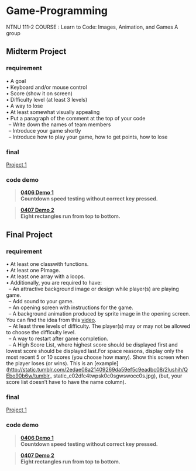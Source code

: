 # Game-Programming
NTNU 111-2 COURSE : Learn to Code: Images, Animation, and Games A group 


## Midterm Project
### requirement

• A goal<br />
• Keyboard and/or mouse control<br />
• Score (show it on screen)<br />
• Difficulty level (at least 3 levels)<br />
• A way to lose<br />
• At least somewhat visually appealing<br />
• Put a paragraph of the comment at the top of your code<br />
&ensp;– Write down the names of team members<br />
&ensp;– Introduce your game shortly<br />
&ensp;– Introduce how to play your game, how to get points, how to lose<br />

### final 
[Project 1](https://github.com/HSULW/Game-Programming/tree/main/project%201/Demo/sketch_230429a)<br />

### code demo
>**[0406 Demo 1](https://github.com/HSULW/Game-Programming/commit/fa6485e7d74447c34ae19deea2c06569146cdf6d)<br />
Countdown speed testing without correct key pressed.**<br />

>**[0407 Demo 2](https://github.com/HSULW/Game-Programming/blob/main/project%201/Demo/sketch_0407_rectRunDemo_1/sketch_0407_rectRunDemo_1.pde)<br />
Eight rectangles run from top to bottom.**<br />

## Final Project 
### requirement

• At least one classwith functions.<br />
• At least one PImage.<br />
• At least one array with a loops. <br />
• Additionally, you are required to have:<br />
&ensp;– An attractive background image or design while player(s) are playing game.<br />
&ensp;– Add sound to your game.<br />
&ensp;– An opening screen with instructions for the game.<br />
&ensp;– A background animation produced by sprite image in the opening screen. You can find the idea from this [video](https://www.youtube.com/watch?v=xp8a67sGWSo).<br />
&ensp;– At least three levels of difficulty. The player(s) may or may not be allowed to choose the difficulty level.<br />
&ensp;– A way to restart after game completion.<br />
&ensp;– A High Score List, where highest score should be displayed first and lowest score should be displayed last.For space reasons, display only the most recent 5 or 10 scores (you choose how many). Show this screen when the player loses (or wins). This is an [example](http://static.tumblr.com/2edae08a21409269da59ef5c9eadbc08/2lushih/QEbo90b6w/tumblr_ static_c02dfc4twpsk0c0sgwswocc0s.jpg), (but, your score list doesn’t have to have the name column).<br />


### final 
[Project 1](https://github.com/HSULW/Game-Programming/tree/main/project%201/Demo/sketch_230429a)<br />

### code demo
>**[0406 Demo 1](https://github.com/HSULW/Game-Programming/commit/fa6485e7d74447c34ae19deea2c06569146cdf6d)<br />
Countdown speed testing without correct key pressed.**<br />

>**[0407 Demo 2](https://github.com/HSULW/Game-Programming/blob/main/project%201/Demo/sketch_0407_rectRunDemo_1/sketch_0407_rectRunDemo_1.pde)<br />
Eight rectangles run from top to bottom.**<br />



